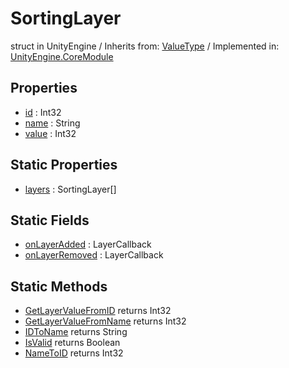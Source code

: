 # SortingLayer
struct in UnityEngine
 / Inherits from: <a href="https://docs.unity3d.com/6000.0/Documentation/ScriptReference/ValueType.html" target="_blank">ValueType</a> / Implemented in: <a href="https://docs.unity3d.com/6000.0/Documentation/ScriptReference/UnityEngine.CoreModule.html" target="_blank">UnityEngine.CoreModule</a>
## Properties
- <a href="https://docs.unity3d.com/6000.0/Documentation/ScriptReference/SortingLayer-id.html" target="_blank">id</a> : Int32
- <a href="https://docs.unity3d.com/6000.0/Documentation/ScriptReference/SortingLayer-name.html" target="_blank">name</a> : String
- <a href="https://docs.unity3d.com/6000.0/Documentation/ScriptReference/SortingLayer-value.html" target="_blank">value</a> : Int32
## Static Properties
- <a href="https://docs.unity3d.com/6000.0/Documentation/ScriptReference/SortingLayer-layers.html" target="_blank">layers</a> : SortingLayer[]
## Static Fields
- <a href="https://docs.unity3d.com/6000.0/Documentation/ScriptReference/SortingLayer-onLayerAdded.html" target="_blank">onLayerAdded</a> : LayerCallback
- <a href="https://docs.unity3d.com/6000.0/Documentation/ScriptReference/SortingLayer-onLayerRemoved.html" target="_blank">onLayerRemoved</a> : LayerCallback
## Static Methods
- <a href="https://docs.unity3d.com/6000.0/Documentation/ScriptReference/SortingLayer.GetLayerValueFromID.html" target="_blank">GetLayerValueFromID</a> returns Int32
- <a href="https://docs.unity3d.com/6000.0/Documentation/ScriptReference/SortingLayer.GetLayerValueFromName.html" target="_blank">GetLayerValueFromName</a> returns Int32
- <a href="https://docs.unity3d.com/6000.0/Documentation/ScriptReference/SortingLayer.IDToName.html" target="_blank">IDToName</a> returns String
- <a href="https://docs.unity3d.com/6000.0/Documentation/ScriptReference/SortingLayer.IsValid.html" target="_blank">IsValid</a> returns Boolean
- <a href="https://docs.unity3d.com/6000.0/Documentation/ScriptReference/SortingLayer.NameToID.html" target="_blank">NameToID</a> returns Int32
